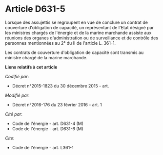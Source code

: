 # Article D631-5

Lorsque des assujettis se regroupent en vue de conclure un contrat de couverture d'obligation de capacité, un représentant de
l'Etat désigné par les ministres chargés de l'énergie et de la marine marchande assiste aux réunions des organes
d'administration ou de surveillance et de contrôle des personnes mentionnées au 2° du II de l'article L. 361-1. 

Les contrats de couverture d'obligation de capacité sont transmis au ministre chargé de la marine marchande.

**Liens relatifs à cet article**

_Codifié par_:

  - Décret n°2015-1823 du 30 décembre 2015 - art.

_Modifié par_:

  - Décret n°2016-176 du 23 février 2016 - art. 1

_Cité par_:

  - Code de l'énergie - art. D631-4 (M)
  - Code de l'énergie - art. D631-6 (M)

_Cite_:

  - Code de l'énergie - art. L361-1
